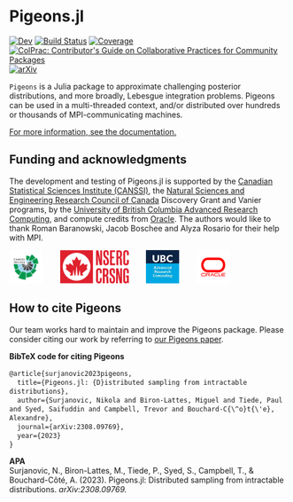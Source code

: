 # Pigeons.jl

<!---
[![Stable](https://img.shields.io/badge/docs-stable-blue.svg)](https://github.com/Julia-Tempering/Pigeons.jl/stable/)
--->
[![Dev](https://img.shields.io/badge/docs-dev-blue.svg)](https://julia-tempering.github.io/Pigeons.jl/dev/)
[![Build Status](https://github.com/Julia-Tempering/Pigeons.jl/actions/workflows/CI.yml/badge.svg?branch=main)](https://github.com/Julia-Tempering/Pigeons.jl/actions/workflows/CI.yml?query=branch%3Amain)
[![Coverage](https://codecov.io/gh/Julia-Tempering/Pigeons.jl/branch/main/graph/badge.svg)](https://codecov.io/gh/Julia-Tempering/Pigeons.jl)
[![ColPrac: Contributor's Guide on Collaborative Practices for Community Packages](https://img.shields.io/badge/ColPrac-Contributor's%20Guide-blueviolet)](https://github.com/SciML/ColPrac)
[![arXiv](https://img.shields.io/badge/arXiv-2308.09769-b31b1b.svg)](https://arxiv.org/abs/2308.09769)

`Pigeons` is a Julia package to approximate challenging posterior distributions, and more broadly, Lebesgue integration problems. Pigeons can be used in a multi-threaded context, and/or distributed over hundreds or thousands of MPI-communicating machines.

[For more information, see the documentation.](https://pigeons.run/dev/)


## Funding and acknowledgments 

The development and testing of Pigeons.jl is supported by the [Canadian Statistical Sciences Institute (CANSSI)](https://canssi.ca/), 
the [Natural Sciences and Engineering Research Council of Canada](https://www.nserc-crsng.gc.ca/index_eng.asp) Discovery Grant and Vanier programs, by the 
[University of British Columbia Advanced Research Computing](https://arc.ubc.ca/), and compute credits from [Oracle](https://www.oracle.com/ca-en/). 
The authors would like to thank Roman Baranowski, Jacob Boschee and Alyza Rosario for their help with MPI.

<img src="https://github.com/Julia-Tempering/doc-assets/blob/master/funding/canssi.jpg?raw=true" alt="CANSSI logo" height="60">&nbsp;&nbsp;&nbsp;&nbsp;&nbsp;&nbsp;&nbsp;&nbsp;<img src="https://github.com/Julia-Tempering/doc-assets/blob/master/funding/nserc.png?raw=true" alt="NSERC logo" height="60">&nbsp;&nbsp;&nbsp;&nbsp;&nbsp;&nbsp;&nbsp;&nbsp;<img src="https://github.com/Julia-Tempering/doc-assets/blob/master/funding/arc.jpeg?raw=true" alt="ARC logo" height="60">&nbsp;&nbsp;&nbsp;&nbsp;&nbsp;&nbsp;&nbsp;&nbsp;<img src="https://github.com/Julia-Tempering/doc-assets/blob/master/funding/oracle.png?raw=true" alt="Oracle logo" height="60">


## How to cite Pigeons 

Our team works hard to maintain and improve the Pigeons package. Please consider citing our work by referring to [our Pigeons paper](https://arxiv.org/abs/2308.09769).

**BibTeX code for citing Pigeons**

```
@article{surjanovic2023pigeons,
  title={Pigeons.jl: {D}istributed sampling from intractable distributions},
  author={Surjanovic, Nikola and Biron-Lattes, Miguel and Tiede, Paul and Syed, Saifuddin and Campbell, Trevor and Bouchard-C{\^o}t{\'e}, Alexandre},
  journal={arXiv:2308.09769},
  year={2023}
}
```

**APA** </br>
Surjanovic, N., Biron-Lattes, M., Tiede, P., Syed, S., Campbell, T., & Bouchard-Côté, A. (2023). Pigeons.jl: Distributed sampling from intractable distributions. *arXiv:2308.09769.*
